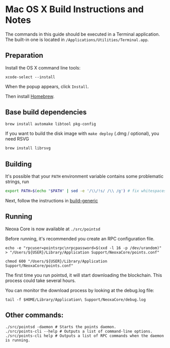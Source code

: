 Mac OS X Build Instructions and Notes
====================================
The commands in this guide should be executed in a Terminal application.
The built-in one is located in `/Applications/Utilities/Terminal.app`.

Preparation
-----------
Install the OS X command line tools:

`xcode-select --install`

When the popup appears, click `Install`.

Then install [Homebrew](https://brew.sh).

Base build dependencies
-----------------------

```bash
brew install automake libtool pkg-config
```

If you want to build the disk image with `make deploy` (.dmg / optional), you need RSVG
```bash
brew install librsvg
```

Building
--------

It's possible that your `PATH` environment variable contains some problematic strings, run
```bash
export PATH=$(echo "$PATH" | sed -e '/\\/!s/ /\\ /g') # fix whitespaces
```

Next, follow the instructions in [build-generic](build-generic.md)

Running
-------

Neoxa Core is now available at `./src/pointsd`

Before running, it's recommended you create an RPC configuration file.

    echo -e "rpcuser=pointsrpc\nrpcpassword=$(xxd -l 16 -p /dev/urandom)" > "/Users/${USER}/Library/Application Support/NeoxaCore/points.conf"

    chmod 600 "/Users/${USER}/Library/Application Support/NeoxaCore/points.conf"

The first time you run pointsd, it will start downloading the blockchain. This process could take several hours.

You can monitor the download process by looking at the debug.log file:

    tail -f $HOME/Library/Application\ Support/NeoxaCore/debug.log

Other commands:
-------

    ./src/pointsd -daemon # Starts the points daemon.
    ./src/points-cli --help # Outputs a list of command-line options.
    ./src/points-cli help # Outputs a list of RPC commands when the daemon is running.
